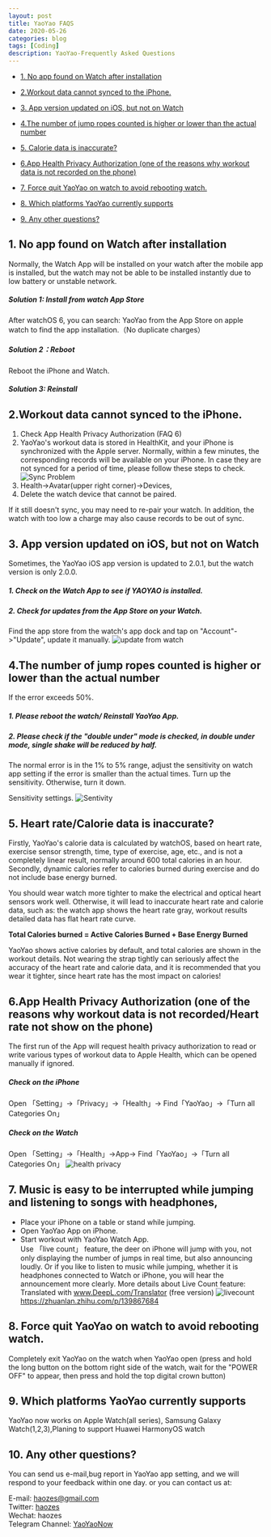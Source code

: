 ```yaml
---
layout: post
title: YaoYao FAQS
date: 2020-05-26
categories: blog
tags: [Coding]
description: YaoYao-Frequently Asked Questions
---
```

<script type="text/javascript" src="//translate.google.com/translate_a/element.js?cb=googleTranslateElementInit"></script>
<div id="google_translate_element"></div>

<script type="text/javascript">
function googleTranslateElementInit() {
  new google.translate.TranslateElement({pageLanguage: 'en'}, 'google_translate_element');
}
</script>

* [1. No app found on Watch after installation](#NoappfoundonWatchafterinstallation)
* [2.Workout data cannot synced to the iPhone.](#WorkoutdatacannotsyncedtotheiPhone.)
* [3. App  version updated on iOS, but not on Watch](#AppversionupdatedoniOSbutnotonWatch)
* [4.The number of jump ropes counted is higher or lower than the actual number](#Thenumberofjumpropes)
* [5. Calorie data is inaccurate?](#Caloriedataisinaccurate)
* [6.App Health Privacy Authorization (one of the reasons why workout data is not recorded on the phone)](#AppHealthPrivacyAuthorizationon)
* [7. Force quit YaoYao on watch to avoid rebooting  watch.](#ForcequitYaoYao)

* [8. Which platforms YaoYao currently supports ](#platform)
* [9. Any other questions?](#Anyotherquestions)


##  <a name='NoappfoundonWatchafterinstallation'></a>1. No app found on Watch after installation

Normally, the Watch App will be installed on your watch after the mobile app is installed, but the watch may not be able to be installed instantly due to low battery or unstable network. 
#####  Solution 1: Install from watch App Store
After watchOS 6, you can search: YaoYao from the App Store on apple watch to find the app installation.（No duplicate charges）
#####  Solution 2：Reboot
Reboot the iPhone and Watch.
#####  Solution 3: Reinstall


##  <a name='WorkoutdatacannotsyncedtotheiPhone.'></a>2.Workout data cannot synced to the iPhone.
1. Check App Health Privacy Authorization (FAQ 6)  
2. YaoYao's workout data is stored in HealthKit, and your iPhone is synchronized with the Apple server.
Normally, within a few minutes, the corresponding records will be available on your iPhone. In case they are not synced for a period of time, please follow these steps to check.
![Sync Problem](http://cdn.onlytalk.top/blog/faq-2.jpg)
1. Health->Avatar(upper right corner)->Devices,
2. Delete the watch device that cannot be paired.

If it still doesn't sync, you may need to re-pair your watch. In addition, the watch with too low a charge may also cause records to be out of sync.

##  <a name='AppversionupdatedoniOSbutnotonWatch'></a>3. App  version updated on iOS, but not on Watch
Sometimes, the YaoYao iOS app version is updated to 2.0.1, but the watch version is only 2.0.0.
#####  1. Check on the Watch App to see if YAOYAO is installed.
#####  2. Check for updates from the App Store on your Watch.
Find the app store from the watch's app dock and tap on "Account"->"Update", update it manually.
 ![update from watch](http://cdn.onlytalk.top/blog/faq-3_en.jpg)

##  <a name='Thenumberofjumpropes'></a>4.The number of jump ropes counted is higher or lower than the actual number
If the error exceeds 50%.
#####  1. Please reboot the watch/ Reinstall YaoYao App.
#####  2. Please check if the "double under" mode is checked, in double under mode, single shake will be reduced by half.

The normal error is in the 1% to 5% range, adjust the sensitivity  on watch app setting if the error is smaller than the actual times.
Turn up the sensitivity.  Otherwise, turn it down. 

Sensitivity settings.
![Sentivity](http://cdn.onlytalk.top/blog/faq4_en.jpg)

##  <a name='Caloriedataisinaccurate'></a>5. Heart rate/Calorie data is inaccurate? 
Firstly, YaoYao's calorie data is calculated by watchOS, based on heart rate, exercise sensor strength, time, type of exercise, age, etc., and is not a completely linear result, normally around 600 total calories in an hour.
Secondly, dynamic calories refer to calories burned during exercise and do not include base energy burned.

You should wear watch more tighter to make the electrical and optical heart sensors work well. Otherwise, it will lead to inaccurate heart rate and calorie data, such as: the watch app shows the heart rate gray, workout results detailed data has flat heart rate curve.

__Total Calories  burned = Active Calories Burned + Base Energy Burned__

YaoYao shows active calories by default, and total calories are shown in the workout details.
Not wearing the strap tightly can seriously affect the accuracy of the heart rate and calorie data, and it is recommended that you wear it tighter, since heart rate has the most impact on calories!


##  <a name='AppHealthPrivacyAuthorizationon'></a>6.App Health Privacy Authorization (one of the reasons why workout data is not recorded/Heart rate not show on the phone)
The first run of the App will request  health privacy authorization to read or write various types of workout data to Apple Health, which can be opened manually if ignored.
#####  Check on the iPhone
Open 「Setting」->「Privacy」->「Health」-> Find「YaoYao」->「Turn all Categories On」
#####  Check on the Watch
Open 「Setting」->「Health」->App-> Find「YaoYao」->「Turn all Categories On」
![health privacy](http://cdn.onlytalk.top/blog/faq6_en.jpg)

##  <a name='LiveCount'></a>7. Music is easy to be interrupted while jumping  and listening to songs with headphones, 
- Place your iPhone on a table or stand while jumping.  
- Open YaoYao App on iPhone.
- Start workout with YaoYao Watch App.  
Use 「live count」 feature, the deer on iPhone will jump with you, not only displaying the number of jumps in real time, but also announcing loudly. Or if you like to listen to music while jumping, whether it is headphones connected to Watch or iPhone, you will hear the announcement more clearly.
More details about Live Count feature:
Translated with www.DeepL.com/Translator (free version)
![livecount](https://cdn.sspai.com/2020/05/12/edf762cb42cef688570528e37c4a175e.gif)
https://zhuanlan.zhihu.com/p/139867684

##  <a name='ForcequitYaoYao'></a>8. Force quit YaoYao on watch to avoid rebooting  watch.
Completely exit YaoYao on the watch when YaoYao open (press and hold the long button on the bottom right side of the watch, wait for the "POWER OFF" to appear, then press and hold the top digital crown button)

## <a name='platform'></a>9. Which platforms YaoYao currently supports 
YaoYao now works on Apple Watch(all series), Samsung Galaxy Watch(1,2,3),Planing to support Huawei HarmonyOS watch

##  <a name='Anyotherquestions'></a>10. Any other questions?
You can send us e-mail,bug report in YaoYao app setting, and we will respond to your feedback within one day. or you can contact us at:

E-mail: [haozes@gmail.com](mailto:haozes@gmail.com)  
Twitter: [haozes](https://twitter.com/haozes)  
Wechat: haozes  
Telegram Channel: [YaoYaoNow](https://t.me/yaoyaonow)   


